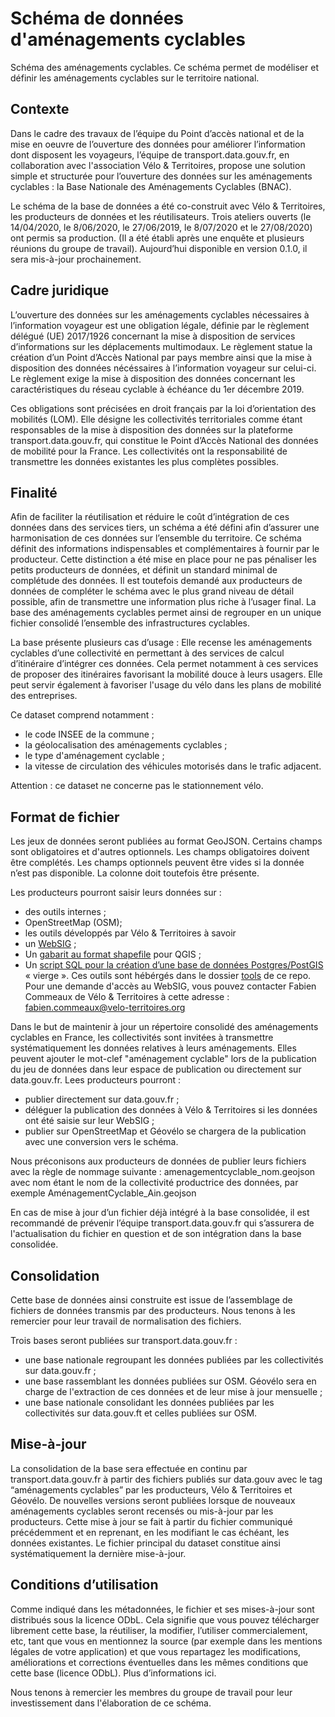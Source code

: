# Schéma de données d'aménagements cyclables 

Schéma des aménagements cyclables.
Ce schéma permet de modéliser et définir les aménagements cyclables sur le territoire national.   

## Contexte

Dans le cadre des travaux de l’équipe du Point d’accès national et de la mise en oeuvre de l’ouverture des données pour améliorer l’information dont disposent les voyageurs, l’équipe de transport.data.gouv.fr, en collaboration avec l'association Vélo & Territoires, propose une solution simple et structurée pour l’ouverture des données sur les aménagements cyclables : la Base Nationale des Aménagements Cyclables (BNAC). 

Le schéma de la base de données a été co-construit avec Vélo & Territoires, les producteurs de données et les réutilisateurs. Trois ateliers ouverts (le 14/04/2020, le 8/06/2020, le 27/06/2019, le 8/07/2020 et le 27/08/2020) ont permis sa production. (Il a été établi après une enquête et plusieurs réunions du groupe de travail). Aujourd’hui disponible en version 0.1.0, il sera mis-à-jour prochainement.

## Cadre juridique

L’ouverture des données sur les aménagements cyclables nécessaires à l’information voyageur est une obligation légale, définie par le règlement délégué (UE) 2017/1926 concernant la mise à disposition de services d’informations sur les déplacements multimodaux. Le règlement statue la création d’un Point d’Accès National par pays membre ainsi que la mise à disposition des données nécéssaires à l’information voyageur sur celui-ci. Le règlement exige la mise à disposition des données concernant les caractéristiques du réseau cyclable à échéance du 1er décembre 2019.

Ces obligations sont précisées en droit français par la loi d’orientation des mobilités (LOM). Elle désigne les collectivités territoriales comme étant responsables de la mise à disposition des données sur la plateforme transport.data.gouv.fr, qui constitue le Point d’Accès National des données de mobilité pour la France.
Les collectivités ont la responsabilité de transmettre les données existantes les plus complètes possibles.

## Finalité

Afin de faciliter la réutilisation et réduire le coût d’intégration de ces données dans des services tiers, un schéma a été défini afin d’assurer une harmonisation de ces données sur l’ensemble du territoire. Ce schéma définit des informations indispensables et complémentaires à fournir par le producteur. Cette distinction a été mise en place pour ne pas pénaliser les petits producteurs de données, et définit un standard minimal de complétude des données. Il est toutefois demandé aux producteurs de données de compléter le schéma avec le plus grand niveau de détail possible, afin de transmettre une information plus riche à l’usager final. La base des aménagements cyclables permet ainsi de regrouper en un unique fichier consolidé l’ensemble des infrastructures cyclables.

La base présente plusieurs cas d’usage :
Elle recense les aménagements cyclables d’une collectivité en permettant à des services de calcul d’itinéraire d’intégrer ces données. Cela permet notamment à ces services de proposer des itinéraires favorisant la mobilité douce à leurs usagers. Elle peut servir également à favoriser l'usage du vélo dans les plans de mobilité des entreprises.

Ce dataset comprend notamment : 
- le code INSEE de la commune ;
- la géolocalisation des aménagements cyclables ;
- le type d'aménagement cyclable ;
- la vitesse de circulation des véhicules motorisés dans le trafic adjacent.


Attention : ce dataset ne concerne pas le stationnement vélo. 

## Format de fichier

Les jeux de données seront publiées au format GeoJSON. Certains champs sont obligatoires et d'autres optionnels. Les champs obligatoires doivent être complétés. Les champs optionnels peuvent être vides si la donnée n’est pas disponible. La colonne doit toutefois être présente.

Les producteurs pourront saisir leurs données sur : 
- des outils internes ;
- OpenStreetMap (OSM); 
- les outils développés par Vélo & Territoires à savoir 
- un [WebSIG](https://on3v.veremes.net/vmap/?mode_id=vmap&map_id=31&token=publictoken#) ;
- Un [gabarit au format shapefile](https://github.com/etalab/schema-amenagements-cyclables/blob/master/tools/AC_TEMPLATE_SHP_QGIS_v0.3.0.zip) pour QGIS ;
- Un [script SQL pour la création d’une base de données Postgres/PostGIS](https://github.com/etalab/schema-amenagements-cyclables/blob/master/tools/AC_SQL_POSTGIS_v0.3.0.zip) « vierge ».
Ces outils sont hébérgés dans le dossier [tools](https://github.com/etalab/schema-amenagements-cyclables/tree/master/tools) de ce repo.
Pour une demande d'accès au WebSIG, vous pouvez contacter Fabien Commeaux de Vélo & Territoires à cette adresse : fabien.commeaux@velo-territoires.org


Dans le but de maintenir à jour un répertoire consolidé des aménagements cyclables en France, les collectivités sont invitées à transmettre systématiquement les données relatives à leurs aménagements. 
Elles peuvent ajouter le mot-clef "aménagement cyclable" lors de la publication du jeu de données dans leur espace de publication ou directement sur data.gouv.fr.
Lees producteurs pourront :
- publier directement sur data.gouv.fr ;
- déléguer la publication des données à Vélo & Territoires si les données ont été saisie sur leur WebSIG ;
- publier sur OpenStreetMap et Géovélo se chargera de la publication avec une conversion vers le schéma.

Nous préconisons aux producteurs de données de publier leurs fichiers avec la règle de nommage suivante : amenagementcyclable_nom.geojson avec nom étant le nom de la collectivité productrice des données, par exemple AménagementCyclable_Ain.geojson


En cas de mise à jour d’un fichier déjà intégré à la base consolidée, il est recommandé de prévenir l’équipe transport.data.gouv.fr qui s’assurera de l'actualisation du fichier en question et de son intégration dans la base consolidée.

## Consolidation

Cette base de données ainsi construite est issue de l’assemblage de fichiers de données transmis par des producteurs. Nous tenons à les remercier pour leur travail de normalisation des fichiers. 

Trois bases seront publiées sur transport.data.gouv.fr : 
- une base nationale regroupant les données publiées par les collectivités sur data.gouv.fr ;
- une base rassemblant les données publiées sur OSM. Géovélo sera en charge de l'extraction de ces données et de leur mise à jour mensuelle ;
- une base nationale consolidant les données publiées par les collectivités sur data.gouv.ft et celles publiées sur OSM. 


## Mise-à-jour

La consolidation de la base sera effectuée en continu par transport.data.gouv.fr à partir des fichiers publiés sur data.gouv avec le tag “aménagements cyclables” par les producteurs, Vélo & Territoires et Géovélo. De nouvelles versions seront publiées lorsque de nouveaux aménagements cyclables seront recensés ou mis-à-jour par les producteurs. Cette mise à jour se fait à partir du fichier communiqué précédemment et en reprenant, en les modifiant le cas échéant, les données existantes. Le fichier principal du dataset constitue ainsi systématiquement la dernière mise-à-jour.


## Conditions d’utilisation

Comme indiqué dans les métadonnées, le fichier et ses mises-à-jour sont distribués sous la licence ODbL. Cela signifie que vous pouvez télécharger librement cette base, la réutiliser, la modifier, l’utiliser commercialement, etc, tant que vous en mentionnez la source (par exemple dans les mentions légales de votre application) et que vous repartagez les modifications, améliorations et corrections éventuelles dans les mêmes conditions que cette base (licence ODbL). Plus d’informations ici.





Nous tenons à remercier les membres du groupe de travail pour leur investissement dans l'élaboration de ce schéma.
